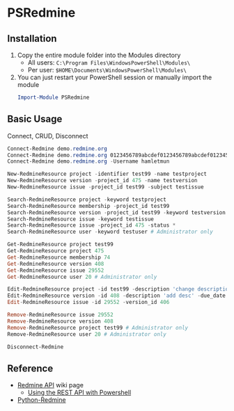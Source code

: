 # PSRedmine

## Installation
1. Copy the entire module folder into the Modules directory
   * All users: `C:\Program Files\WindowsPowerShell\Modules\`
   * Per user: `$HOME\Documents\WindowsPowerShell\Modules\`
2. You can just restart your PowerShell session or manually import the module
    ```PowerShell
    Import-Module PSRedmine
    ```

## Basic Usage
Connect, CRUD, Disconnect
```PowerShell
Connect-Redmine demo.redmine.org
Connect-Redmine demo.redmine.org 0123456789abcdef0123456789abcdef01234567
Connect-Redmine demo.redmine.org -Username hamletmun

New-RedmineResource project -identifier test99 -name testproject
New-RedmineResource version -project_id 475 -name testversion
New-RedmineResource issue -project_id test99 -subject testissue

Search-RedmineResource project -keyword testproject
Search-RedmineResource membership -project_id test99
Search-RedmineResource version -project_id test99 -keyword testversion 
Search-RedmineResource issue -keyword testissue
Search-RedmineResource issue -project_id 475 -status *
Search-RedmineResource user -keyword testuser # Administrator only

Get-RedmineResource project test99
Get-RedmineResource project 475
Get-RedmineResource membership 74
Get-RedmineResource version 408
Get-RedmineResource issue 29552
Get-RedmineResource user 20 # Administrator only

Edit-RedmineResource project -id test99 -description 'change description'
Edit-RedmineResource version -id 408 -description 'add desc' -due_date 2018-09-29
Edit-RedmineResource issue -id 29552 -version_id 406

Remove-RedmineResource issue 29552
Remove-RedmineResource version 408
Remove-RedmineResource project test99 # Administrator only
Remove-RedmineResource user 20 # Administrator only

Disconnect-Redmine
```

## Reference
* [Redmine API](http://www.redmine.org/projects/redmine/wiki/Rest_api) wiki page
  * [Using the REST API with Powershell](https://www.redmine.org/projects/redmine/wiki/Rest_api_with_powershell)
* [Python-Redmine](https://github.com/maxtepkeev/python-redmine)
